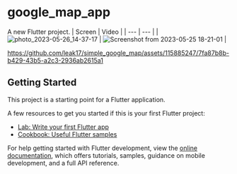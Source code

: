 # google_map_app

A new Flutter project.
| Screen | Video |
| --- | --- |
| ![photo_2023-05-26_14-37-17](https://github.com/leak17/simple_google_map/assets/115885247/eb6c8b96-f21d-4c6f-b3e8-060b0ded227a) | ![Screenshot from 2023-05-25 18-21-01](https://github.com/leak17/simple_google_map/assets/115885247/246e7727-c380-4c69-add3-82f5808d5518)
 |

https://github.com/leak17/simple_google_map/assets/115885247/7fa87b8b-b429-43b5-a2c3-2936ab2615a1

## Getting Started

This project is a starting point for a Flutter application.

A few resources to get you started if this is your first Flutter project:

- [Lab: Write your first Flutter app](https://docs.flutter.dev/get-started/codelab)
- [Cookbook: Useful Flutter samples](https://docs.flutter.dev/cookbook)

For help getting started with Flutter development, view the
[online documentation](https://docs.flutter.dev/), which offers tutorials,
samples, guidance on mobile development, and a full API reference.





